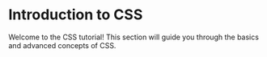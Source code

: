 # Introduction to CSS

Welcome to the CSS tutorial! This section will guide you through the basics and advanced concepts of CSS.
